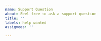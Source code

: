 ```yaml
---
name: Support Question
about: Feel free to ask a support question
title: ''
labels: help wanted
assignees: ''

---
```



